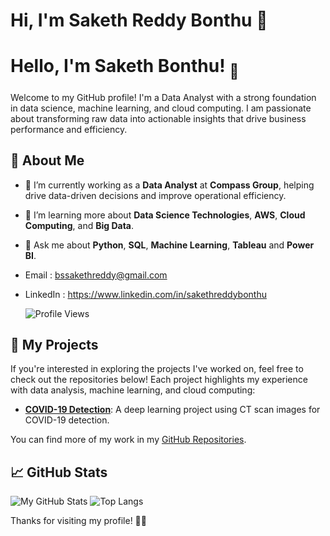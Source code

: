 # Hi, I'm Saketh Reddy Bonthu 👋
# Hello, I'm Saketh Bonthu! <sub>👋</sub>

Welcome to my GitHub profile! I'm a Data Analyst with a strong foundation in data science, machine learning, and cloud computing. I am passionate about transforming raw data into actionable insights that drive business performance and efficiency.

## 🚀 About Me
- 🔭 I’m currently working as a **Data Analyst** at **Compass Group**, helping drive data-driven decisions and improve operational efficiency.
- 🌱 I’m learning more about **Data Science Technologies**, **AWS**, **Cloud Computing**, and **Big Data**.
- 💬 Ask me about **Python**, **SQL**, **Machine Learning**, **Tableau** and **Power BI**.
- Email : bssakethreddy@gmail.com
- LinkedIn : https://www.linkedin.com/in/sakethreddybonthu
    
  ![Profile Views](https://komarev.com/ghpvc/?username=bssakethreddy)
  
## 🔧 My Projects

If you're interested in exploring the projects I've worked on, feel free to check out the repositories below! Each project highlights my experience with data analysis, machine learning, and cloud computing:

- **[COVID-19 Detection](https://github.com/bssakethreddy/Covid19-Detection-Using-DL)**: A deep learning project using CT scan images for COVID-19 detection.

You can find more of my work in my [GitHub Repositories](https://github.com/bssakethreddy?tab=repositories).



## 📈 GitHub Stats

![My GitHub Stats](https://github-readme-stats.vercel.app/api?username=bssakethreddy&show_icons=true&hide_title=true&count_private=true&hide=prs)
![Top Langs](https://github-readme-stats.vercel.app/api/top-langs/?username=bssakethreddy&layout=compact)


Thanks for visiting my profile! 👨‍💻
